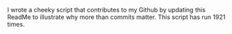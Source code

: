 I wrote a cheeky script that contributes to my Github by updating this ReadMe to illustrate why more than commits matter. This script has run 1921 times.